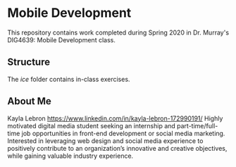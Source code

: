 # Mobile Development
This repository contains work completed during Spring 2020 in Dr. Murray's DIG4639: Mobile Development class.

## Structure
The *ice* folder contains in-class exercises. 

## About Me
Kayla Lebron https://www.linkedin.com/in/kayla-lebron-172990191/ 
Highly motivated digital media student seeking an internship and part-time/full-time job opportunities in front-end development or social media marketing. Interested in leveraging web design and social media experience to positively contribute to an organization’s innovative and creative objectives, while gaining valuable industry experience. 

